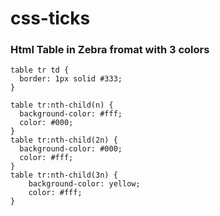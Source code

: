 # css-ticks

### Html Table in Zebra fromat with 3 colors

```
table tr td {
  border: 1px solid #333;
}

table tr:nth-child(n) {
  background-color: #fff;
  color: #000;
}
table tr:nth-child(2n) {
  background-color: #000;
  color: #fff;
}
table tr:nth-child(3n) {
    background-color: yellow;
    color: #fff;
}
```
